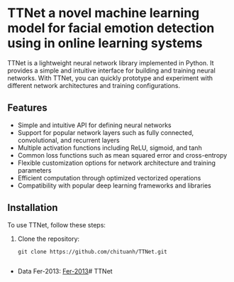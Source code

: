 # TTNet a novel machine learning model for facial emotion detection using in online learning systems
TTNet is a lightweight neural network library implemented in Python. It provides a simple and intuitive interface for building and training neural networks. With TTNet, you can quickly prototype and experiment with different network architectures and training configurations.

## Features

- Simple and intuitive API for defining neural networks
- Support for popular network layers such as fully connected, convolutional, and recurrent layers
- Multiple activation functions including ReLU, sigmoid, and tanh
- Common loss functions such as mean squared error and cross-entropy
- Flexible customization options for network architecture and training parameters
- Efficient computation through optimized vectorized operations
- Compatibility with popular deep learning frameworks and libraries

## Installation

To use TTNet, follow these steps:

1. Clone the repository:

   ```shell
   git clone https://github.com/chituanh/TTNet.git


 - Data Fer-2013: [Fer-2013](https://www.kaggle.com/datasets/msambare/fer2013)# TTNet
